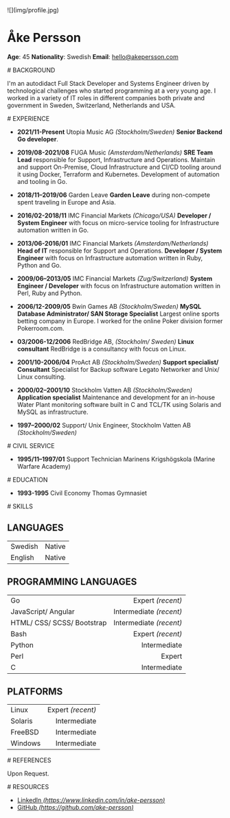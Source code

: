 <div class="head">
![](img/profile.jpg)

# Åke Persson

**Age**: 45
**Nationality**: Swedish
**Email**: [hello@akepersson.com](mailto:hello@akepersson.com)
</div>

<div class="doc">

<div class="doc-card">
# BACKGROUND

I'm an autodidact Full Stack Developer and Systems Engineer driven by technological challenges who started programming at a very young age.
I worked in a variety of IT roles in different companies both private and government in Sweden, Switzerland, Netherlands and USA.
</div>

<div class="doc-card">
# EXPERIENCE

* **2021/11-Present** Utopia Music AG *(Stockholm/Sweden)*
	**Senior Backend Go developer**.

* **2019/08-2021/08** FUGA Music *(Amsterdam/Netherlands)*
	**SRE Team Lead** responsible for Support, Infrastructure and Operations.
	Maintain and support On-Premise, Cloud Infrastructure and CI/CD tooling around it using Docker, Terraform and Kubernetes.
	Development of automation and tooling in Go.

* **2018/11–2019/06** Garden Leave
	**Garden Leave** during non-compete spent traveling in Europe and Asia.

* **2016/02-2018/11** IMC Financial Markets *(Chicago/USA)*
	**Developer / System Engineer** with focus on micro-service tooling for Infrastructure automation written in Go.

* **2013/06-2016/01** IMC Financial Markets *(Amsterdam/Netherlands)*
	**Head of IT** responsible for Support and Operations.
        **Developer / System Engineer** with focus on Infrastructure automation written in Ruby, Python and Go.

* **2009/06–2013/05** IMC Financial Markets *(Zug/Switzerland)*
	**System Engineer / Developer** with focus on Infrastructure automation written in Perl, Ruby and Python.

* **2006/12-2009/05** Bwin Games AB *(Stockholm/Sweden)*
	**MySQL Database Administrator/ SAN Storage Specialist**
	Largest online sports betting company in Europe. I worked for the online Poker division former Pokerroom.com.

* **03/2006-12/2006** RedBridge AB, *(Stockholm/ Sweden)*
	**Linux consultant**
	RedBridge is a consultancy with focus on Linux.

* **2001/10-2006/04** ProAct AB *(Stockholm/Sweden)*
	**Support specialist/ Consultant**
	Specialist for Backup software Legato Networker and Unix/ Linux consulting.

* **2000/02–2001/10** Stockholm Vatten AB *(Stockholm/Sweden)*
	**Application specialist**
	Maintenance and development for an in-house Water Plant monitoring software built in C and TCL/TK using Solaris and MySQL as infrastructure.

* **1997–2000/02** Support/ Unix Engineer, Stockholm Vatten AB *(Stockholm/Sweden)*
</div>

<div class="doc-card">
# CIVIL SERVICE

* **1995/11–1997/01** Support Technician
	Marinens Krigshögskola (Marine Warfare Academy)
</div>

<div class="doc-card">
# EDUCATION

* **1993-1995** Civil Economy
	Thomas Gymnasiet
</div>

<div class="doc-card">
# SKILLS

## LANGUAGES

| | |
| --- | ---: |
| Swedish | Native |
| English | Native |

## PROGRAMMING LANGUAGES

| | |
| --- | ---: |
| Go | Expert *(recent)* |
| JavaScript/ Angular | Intermediate *(recent)* |
| HTML/ CSS/ SCSS/ Bootstrap | Intermediate *(recent)* |
| Bash | Expert *(recent)* |
| Python | Intermediate |
| Perl |  Expert |
| C | Intermediate |

## PLATFORMS

| | |
| --- | ---: |
| Linux | Expert *(recent)* |
| Solaris | Intermediate |
| FreeBSD | Intermediate |
| Windows | Intermediate |
</div>

<div class="doc-card">
# REFERENCES

Upon Request.
</div>

<div class="doc-card">
# RESOURCES

* [LinkedIn *(https://www.linkedin.com/in/ake-persson)*](https://www.linkedin.com/in/ake-persson)
* [GitHub *(https://github.com/ake-persson)*](https://github.com/ake-persson)
</div>

</div>
